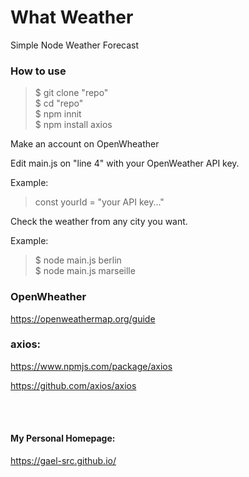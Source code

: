 # What Weather

Simple Node Weather Forecast

### How to use 

> $ git clone "repo" <br>
> $ cd "repo" <br>
> $ npm innit <br>
> $ npm install axios <br>

Make an account on OpenWheather

Edit main.js on "line 4" with your OpenWeather API key.

Example:

> const yourId = "your API key..." <br>

Check the weather from any city you want.

Example:

> $ node main.js berlin <br>
> $ node main.js marseille <br>

### OpenWheather

https://openweathermap.org/guide

### axios:

https://www.npmjs.com/package/axios

https://github.com/axios/axios


</br>
</br>

#### My Personal Homepage:

https://gael-src.github.io/
